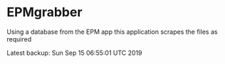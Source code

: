 # EPMgrabber
Using a database from the EPM app this application scrapes the files as required


Latest backup: Sun Sep 15 06:55:01 UTC 2019
